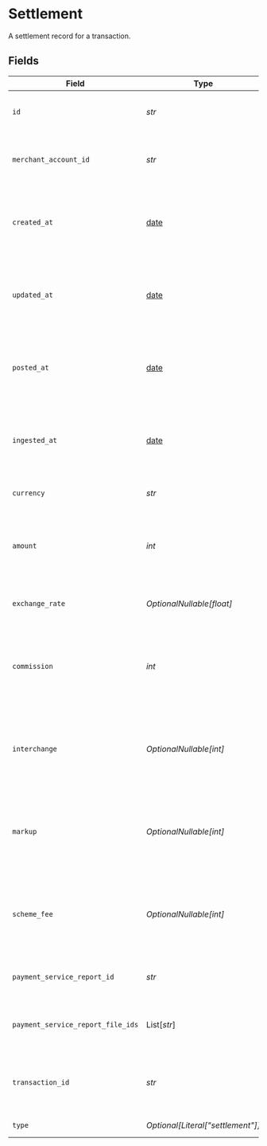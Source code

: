# Settlement

A settlement record for a transaction.


## Fields

| Field                                                                | Type                                                                 | Required                                                             | Description                                                          | Example                                                              |
| -------------------------------------------------------------------- | -------------------------------------------------------------------- | -------------------------------------------------------------------- | -------------------------------------------------------------------- | -------------------------------------------------------------------- |
| `id`                                                                 | *str*                                                                | :heavy_check_mark:                                                   | The unique identifier for the record.                                | b1e2c3d4-5678-1234-9abc-1234567890ab                                 |
| `merchant_account_id`                                                | *str*                                                                | :heavy_check_mark:                                                   | The merchant account this record belongs to.                         | default                                                              |
| `created_at`                                                         | [date](https://docs.python.org/3/library/datetime.html#date-objects) | :heavy_check_mark:                                                   | The date and time the record was created, in ISO 8601 format.        | 2024-06-01T12:00:00.000Z                                             |
| `updated_at`                                                         | [date](https://docs.python.org/3/library/datetime.html#date-objects) | :heavy_check_mark:                                                   | The date and time the record was last updated, in ISO 8601 format.   | 2024-06-01T12:00:00.000Z                                             |
| `posted_at`                                                          | [date](https://docs.python.org/3/library/datetime.html#date-objects) | :heavy_check_mark:                                                   | The date and time the record was posted, in ISO 8601 format.         | 2024-06-01T12:00:00.000Z                                             |
| `ingested_at`                                                        | [date](https://docs.python.org/3/library/datetime.html#date-objects) | :heavy_check_mark:                                                   | The date and time the record was ingested, in ISO 8601 format.       | 2024-06-01T12:00:00.000Z                                             |
| `currency`                                                           | *str*                                                                | :heavy_check_mark:                                                   | ISO 4217 currency code.                                              | EUR                                                                  |
| `amount`                                                             | *int*                                                                | :heavy_check_mark:                                                   | The total amount in the smallest currency unit (e.g. cents).         | 1100                                                                 |
| `exchange_rate`                                                      | *OptionalNullable[float]*                                            | :heavy_minus_sign:                                                   | The exchange rate, if applicable.                                    | 1                                                                    |
| `commission`                                                         | *int*                                                                | :heavy_check_mark:                                                   | The commission amount deducted in the smallest currency unit.        | 100                                                                  |
| `interchange`                                                        | *OptionalNullable[int]*                                              | :heavy_minus_sign:                                                   | The interchange fee, if applicable, in the smallest currency unit.   | 50                                                                   |
| `markup`                                                             | *OptionalNullable[int]*                                              | :heavy_minus_sign:                                                   | The markup fee, if applicable, in the smallest currency unit.        | 10                                                                   |
| `scheme_fee`                                                         | *OptionalNullable[int]*                                              | :heavy_minus_sign:                                                   | The scheme fee, if applicable, in the smallest currency unit.        | 5                                                                    |
| `payment_service_report_id`                                          | *str*                                                                | :heavy_check_mark:                                                   | The report ID from the payment service.                              | a1b2c3d4-5678-1234-9abc-1234567890ab                                 |
| `payment_service_report_file_ids`                                    | List[*str*]                                                          | :heavy_check_mark:                                                   | List of file IDs for the payment service report.                     | [<br/>"f1e2d3c4-5678-1234-9abc-1234567890ab"<br/>]                   |
| `transaction_id`                                                     | *str*                                                                | :heavy_check_mark:                                                   | The transaction this record is associated with.                      | 7099948d-7286-47e4-aad8-b68f7eb44591                                 |
| `type`                                                               | *Optional[Literal["settlement"]]*                                    | :heavy_minus_sign:                                                   | Always `settlement`.                                                 | settlement                                                           |